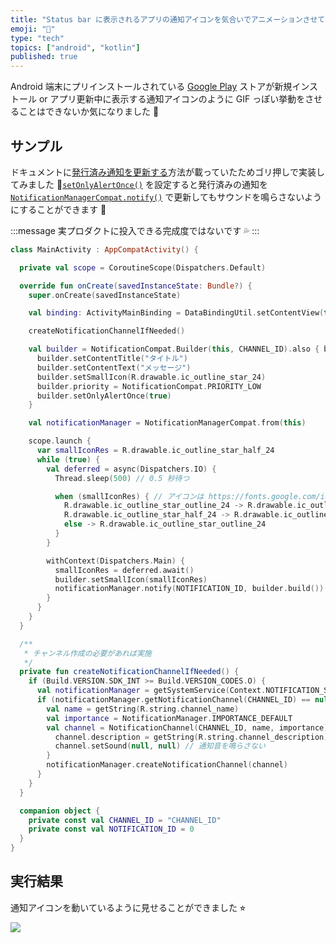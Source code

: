 ```yaml
---
title: "Status bar に表示されるアプリの通知アイコンを気合いでアニメーションさせてみた（Android）"
emoji: "🔔"
type: "tech"
topics: ["android", "kotlin"]
published: true
---
```


Android 端末にプリインストールされている [Google Play](https://play.google.com/store) ストアが新規インストール or アプリ更新中に表示する通知アイコンのように GIF っぽい挙動をさせることはできないか気になりました 🤔

## サンプル

ドキュメントに[発行済み通知を更新する](https://developer.android.com/training/notify-user/build-notification#Updating)方法が載っていたためゴリ押しで実装してみました 🙇‍
[`setOnlyAlertOnce()`](https://developer.android.com/reference/androidx/core/app/NotificationCompat.Builder#setOnlyAlertOnce(boolean)) を設定すると発行済みの通知を [`NotificationManagerCompat.notify()`](https://developer.android.com/reference/androidx/core/app/NotificationManagerCompat#notify(int,%20android.app.Notification)) で更新してもサウンドを鳴らさないようにすることができます 🤫

:::message
実プロダクトに投入できる完成度ではないです 💦
:::

```kt
class MainActivity : AppCompatActivity() {

  private val scope = CoroutineScope(Dispatchers.Default)

  override fun onCreate(savedInstanceState: Bundle?) {
    super.onCreate(savedInstanceState)

    val binding: ActivityMainBinding = DataBindingUtil.setContentView(this, R.layout.activity_main)

    createNotificationChannelIfNeeded()

    val builder = NotificationCompat.Builder(this, CHANNEL_ID).also { builder ->
      builder.setContentTitle("タイトル")
      builder.setContentText("メッセージ")
      builder.setSmallIcon(R.drawable.ic_outline_star_24)
      builder.priority = NotificationCompat.PRIORITY_LOW
      builder.setOnlyAlertOnce(true)
    }

    val notificationManager = NotificationManagerCompat.from(this)

    scope.launch {
      var smallIconRes = R.drawable.ic_outline_star_half_24
      while (true) {
        val deferred = async(Dispatchers.IO) {
          Thread.sleep(500) // 0.5 秒待つ

          when (smallIconRes) { // アイコンは https://fonts.google.com/icons から拝借しました
            R.drawable.ic_outline_star_outline_24 -> R.drawable.ic_outline_star_half_24
            R.drawable.ic_outline_star_half_24 -> R.drawable.ic_outline_star_24
            else -> R.drawable.ic_outline_star_outline_24
          }
        }

        withContext(Dispatchers.Main) {
          smallIconRes = deferred.await()
          builder.setSmallIcon(smallIconRes)
          notificationManager.notify(NOTIFICATION_ID, builder.build())
        }
      }
    }
  }

  /**
   * チャンネル作成の必要があれば実施
   */
  private fun createNotificationChannelIfNeeded() {
    if (Build.VERSION.SDK_INT >= Build.VERSION_CODES.O) {
      val notificationManager = getSystemService(Context.NOTIFICATION_SERVICE) as NotificationManager
      if (notificationManager.getNotificationChannel(CHANNEL_ID) == null) {
        val name = getString(R.string.channel_name)
        val importance = NotificationManager.IMPORTANCE_DEFAULT
        val channel = NotificationChannel(CHANNEL_ID, name, importance).also { channel ->
          channel.description = getString(R.string.channel_description)
          channel.setSound(null, null) // 通知音を鳴らさない
        }
        notificationManager.createNotificationChannel(channel)
      }
    }
  }

  companion object {
    private const val CHANNEL_ID = "CHANNEL_ID"
    private const val NOTIFICATION_ID = 0
  }
}
```

## 実行結果

通知アイコンを動いているように見せることができました ⭐︎

![](https://storage.googleapis.com/zenn-user-upload/784vlkud9ftw745xqdhfab8qbfm5)